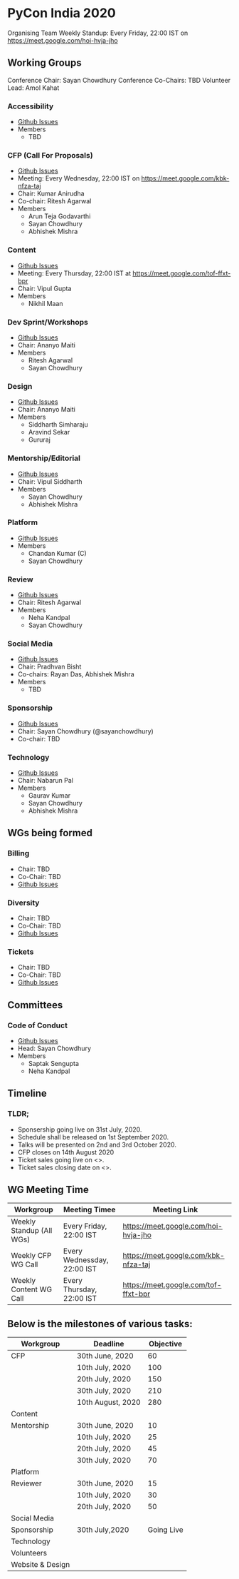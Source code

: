 # PyCon India 2020

Organising Team Weekly Standup: Every Friday, 22:00 IST on https://meet.google.com/hoi-hvja-jho

## Working Groups

Conference Chair: Sayan Chowdhury
Conference Co-Chairs: TBD
Volunteer Lead: Amol Kahat

### Accessibility

- [Github Issues](https://github.com/pythonindia/inpycon2020-tasks/issues?q=is%3Aopen+is%3Aissue+label%3Awg%2Faccessibility)
- Members
  * TBD

### CFP (Call For Proposals)

- [Github Issues](https://github.com/pythonindia/inpycon2020-tasks/issues?q=is%3Aopen+is%3Aissue+label%3Awg%2Fcfp)
- Meeting: Every Wednesday, 22:00 IST on https://meet.google.com/kbk-nfza-taj
- Chair: Kumar Anirudha
- Co-chair: Ritesh Agarwal
- Members
  * Arun Teja Godavarthi
  * Sayan Chowdhury
  * Abhishek Mishra

### Content

- [Github Issues](https://github.com/pythonindia/inpycon-blog/issues/)
- Meeting: Every Thursday, 22:00 IST at https://meet.google.com/tof-ffxt-bpr
- Chair: Vipul Gupta
- Members
  * Nikhil Maan

### Dev Sprint/Workshops
- [Github Issues](https://github.com/pythonindia/inpycon2020-tasks/issues?q=is%3Aopen+is%3Aissue+label%3Awg%2Fdevsprint)
- Chair: Ananyo Maiti
- Members
  * Ritesh Agarwal
  * Sayan Chowdhury

### Design

- [Github Issues](https://github.com/pythonindia/inpycon2020-tasks/issues?q=is%3Aopen+is%3Aissue+label%3Awg%2Fdesign)
- Chair: Ananyo Maiti
- Members
  * Siddharth Simharaju
  * Aravind Sekar
  * Gururaj

### Mentorship/Editorial

- [Github Issues](https://github.com/pythonindia/inpycon2020-tasks/issues?q=is%3Aopen+is%3Aissue+label%3Awg%2Fmentorship)
- Chair: Vipul Siddharth
- Members
  * Sayan Chowdhury
  * Abhishek Mishra

### Platform

- [Github Issues](https://github.com/pythonindia/inpycon2020-tasks/issues?q=is%3Aopen+is%3Aissue+label%3Awg%2Fplatform)
- Members
  * Chandan Kumar (C)
  * Sayan Chowdhury

### Review

- [Github Issues](https://github.com/pythonindia/inpycon2020-tasks/issues?q=is%3Aopen+is%3Aissue+label%3Awg%2Freview)
- Chair: Ritesh Agarwal
- Members
  * Neha Kandpal
  * Sayan Chowdhury

### Social Media

- [Github Issues](https://github.com/pythonindia/inpycon2020-tasks/issues?q=is%3Aopen+is%3Aissue+label%3Awg%2Fsocial-media)
- Chair: Pradhvan Bisht
- Co-chairs: Rayan Das, Abhishek Mishra
- Members
  * TBD

### Sponsorship

- [Github Issues](https://github.com/pythonindia/inpycon2020-tasks/issues?q=is%3Aopen+is%3Aissue+label%3Awg%2Fsponsorship)
- Chair: Sayan Chowdhury (@sayanchowdhury)
- Co-chair: TBD

### Technology

- [Github Issues](https://github.com/pythonindia/inpycon2020-tasks/issues?q=is%3Aopen+is%3Aissue+label%3Awg%2Ftechnology)
- Chair: Nabarun Pal
- Members
  * Gaurav Kumar
  * Sayan Chowdhury
  * Abhishek Mishra

## WGs being formed

### Billing

- Chair: TBD
- Co-Chair: TBD
- [Github Issues](https://github.com/pythonindia/inpycon2020-tasks/issues?q=is%3Aopen+is%3Aissue+label%3Awg%2Fbilling)

### Diversity

- Chair: TBD
- Co-Chair: TBD
- [Github Issues](https://github.com/pythonindia/inpycon2020-tasks/issues?q=is%3Aopen+is%3Aissue+label%3Awg%2Fdiversity)

### Tickets

- Chair: TBD
- Co-Chair: TBD
- [Github Issues](https://github.com/pythonindia/inpycon2020-tasks/issues?q=is%3Aopen+is%3Aissue+label%3Awg%2Ftickets)

## Committees

### Code of Conduct

- [Github Issues](https://github.com/pythonindia/inpycon2020-tasks/issues?q=is%3Aopen+is%3Aissue+label%3Awg%2Fcode-of-conduct)
- Head: Sayan Chowdhury
- Members
  * Saptak Sengupta
  * Neha Kandpal

## Timeline
### TLDR;
* Sponsership going live on 31st July, 2020.
* Schedule shall be released on 1st September 2020.
* Talks will be presented on 2nd and 3rd October 2020.
* CFP closes on 14th August 2020
* Ticket sales going live on <>.
* Ticket sales closing date on <>.

## WG Meeting Time
| **Workgroup** | **Meeting Timee** |**Meeting Link** |
|---|---|---|
|Weekly Standup (All WGs)      | Every Friday, 22:00 IST| https://meet.google.com/hoi-hvja-jho |
|Weekly CFP WG Call      | Every Wednessday, 22:00 IST| https://meet.google.com/kbk-nfza-taj |
|Weekly Content WG Call      | Every Thursday, 22:00 IST| https://meet.google.com/tof-ffxt-bpr |



## Below is the milestones of various tasks:
| **Workgroup** | **Deadline** |**Objective** |
|---|---|---|
|CFP       |30th June, 2020 | 60|
|          |10th July, 2020|100|
|          |20th July, 2020|150|
|          |30th July, 2020|210|
|          |10th August, 2020|280|
|Content|||
|Mentorship|30th June, 2020|10|
|          |10th July, 2020|25|
|          |20th July, 2020|45|
|          |30th July, 2020 |70|
|Platform|||
|Reviewer|30th June, 2020|15|
|        |10th July, 2020|30|
|        |20th July, 2020|50|
|Social Media|||
|Sponsorship|30th July,2020|Going Live|
|Technology|||
|Volunteers|||
|Website & Design|||
